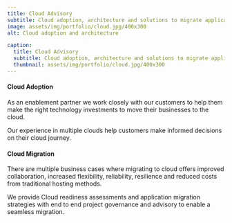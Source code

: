 ```yaml
---
title: Cloud Advisory
subtitle: Cloud adoption, architecture and solutions to migrate applications
image: assets/img/portfolio/cloud.jpg/400x300
alt: Cloud adoption and architecture

caption:
  title: Cloud Advisory
  subtitle: Cloud adoption, architecture and solutions to migrate applications
  thumbnail: assets/img/portfolio/cloud.jpg/400x300
---
```

<!--- Use this area to describe your project. **Markdown** supported.---> 

#### Cloud Adoption

As an enablement partner we work closely with our customers to help them make the right technology investments  to move their businesses to the cloud.

Our experience in multiple clouds help customers make informed decisions on their cloud journey.

#### Cloud Migration 

There are multiple business cases where migrating to cloud offers improved collaboration, increased flexibility, reliability, resilience and reduced costs from traditional hosting methods.

We provide Cloud readiness assessments and application migration strategies with end to end project governance and advisory to enable a seamless migration. 

